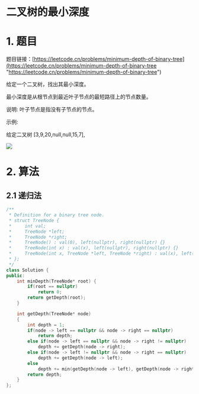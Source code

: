 # 二叉树的最小深度

# 1. 题目

题目链接：[https://leetcode.cn/problems/minimum-depth-of-binary-tree](https://leetcode.cn/problems/minimum-depth-of-binary-tree "https://leetcode.cn/problems/minimum-depth-of-binary-tree")

给定一个二叉树，找出其最小深度。

最小深度是从根节点到最近叶子节点的最短路径上的节点数量。

说明: 叶子节点是指没有子节点的节点。

示例:

给定二叉树 \[3,9,20,null,null,15,7],

![](https://code-thinking-1253855093.file.myqcloud.com/pics/2021020315582586.png)

# 2. 算法

## 2.1 递归法

```c++
/**
 * Definition for a binary tree node.
 * struct TreeNode {
 *     int val;
 *     TreeNode *left;
 *     TreeNode *right;
 *     TreeNode() : val(0), left(nullptr), right(nullptr) {}
 *     TreeNode(int x) : val(x), left(nullptr), right(nullptr) {}
 *     TreeNode(int x, TreeNode *left, TreeNode *right) : val(x), left(left), right(right) {}
 * };
 */
class Solution {
public:
    int minDepth(TreeNode* root) {
        if(root == nullptr)
            return 0;
        return getDepth(root);
    }

    int getDepth(TreeNode* node)
    {
        int depth = 1;
        if(node -> left == nullptr && node -> right == nullptr)
            return depth;
        else if(node -> left == nullptr && node -> right != nullptr)
            depth += getDepth(node -> right);
        else if(node -> left != nullptr && node -> right == nullptr)
            depth += getDepth(node -> left);
        else
            depth += min(getDepth(node -> left), getDepth(node -> right));
        return depth;
    }
};
```
